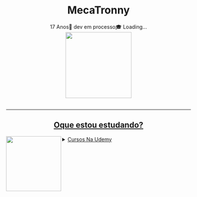 <h1 align="center">MecaTronny</h1>
<div align="center"> 
17 Anos🎉
dev em processo🎓
Loading...
</div>

<div align="center">
  <a href="https://github.com/MecaTronny">
  <img height="180em" src="https://github-readme-stats.vercel.app/api?username=MecaTronny&show_icons=true&theme=dracula&include_all_commits=true&count_private=true"/>
  </div>
    <br>
    <hr>
<div align="center">

<h2>Oque estou estudando?</h2>
</div>
<img align="left" width="150" height="150" src="https://github.com/user-attachments/assets/3748ed32-e8f4-4f5b-b101-a2a1c12fc8f5">
<details>
<summary>Cursos Na <a href="https://www.Udemy.com">Udemy</a> </summary>

[Desenvolvimento WEB](https://www.udemy.com/course/web-completo/)<br>
[Linguagem Java](https://www.udemy.com/course/java-curso-completo/)<br>
[Banco De Dados e SQL](https://www.udemy.com/course/bancos-de-dados-relacionais-basico-avancado/)<br>
</details>
